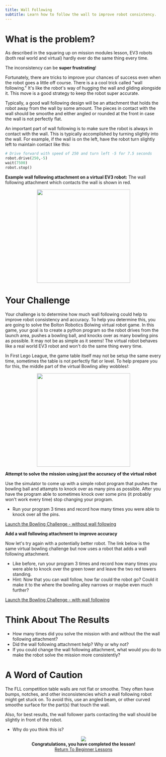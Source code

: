 ```yaml
---
title: Wall Following 
subtitle: Learn how to follow the wall to improve robot consistency.
---
```


# What is the problem?
As described in the squaring up on mission modules lesson, EV3 robots (both real world and virtual) hardly ever do the same thing every time.  

The inconsistency can be __super frustrating__!  

Fortunately, there are tricks to improve your chances of success even when the robot goes a little off course.  There is a a cool trick called "wall following." It's like the robot's way of hugging the wall and gliding alongside it. This move is a good strategy to keep the robot super accurate.

Typically, a good wall following design will be an attachment that holds the robot away from the wall by some amount.  The pieces in contact with the wall should be smoothe and either angled or rounded at the front in case the wall is not perfectly flat.

An important part of wall following is to make sure the robot is always in contact with the wall.  This is typically accomplished by turning slightly into the wall.  For example, if the wall is on the left, have the robot turn slightly left to maintain contact like this:

```python
# Drive forward with speed of 250 and turn left -5 for 7.5 seconds
robot.drive(250,-5)
wait(7500)
robot.stop()
```

__Example wall following attachment on a virtual EV3 robot:__
The wall following attachment which contacts the wall is shown in red.
<p  align="center"><img src="../../../images/wallfollowing_robot.jpg" width=300></P>

# Your Challenge
Your challenge is to determine how much wall following could help to improve robot consistency and accuracy.  To help you determine this, you are going to solve the Bolton Robotics Bolwing virtual robot game.  In this game, your goal is to create a python program so the robot drives from the launch area, pushes a bowling ball, and knocks over as many bowling pins as possible.  It may not be as simple as it seems!  The virtual robot behaves like a real world EV3 robot and won't do the same thing every time.  

In First Lego League, the game table itself may not be setup the same every time, sometimes the table is not perfectly flat or level.  To help prepare you for this, the middle part of the virtual Bowling alley wobbles!:
<p  align="center"><img src="../../../images/bowling_game.jpg" width=300></P>

__Attempt to solve the mission using just the accuracy of the virtual robot__

Use the simulator to come up with a simple robot program that pushes the bowling ball and attampts to knock over as many pins as possible.  After you have the program able to sometimes knock over some pins (it probably won't work every time) stop changing your program.  
- Run your program 3 times and record how many times you were able to knock over all the pins.

[Launch the Bowling Challenge - without wall following](https://fssfll.github.io/gears/public/index.html?worldJSON=https%3A%2F%2Ffssfll.github.io%2Ffssfll%2Flessons%2Fwallfollow%2Fbowling_world.json)

__Add a wall following attachment to improve accuracy__

Now let's try again with a potentially better robot. The link below is the same virtual bowling challenge but now uses a robot that adds a wall following attachment.  
- Like before, run your program 3 times and record how many times you were able to knock over the green tower and leave the two red towers standing.
- Hint: Now that you can wall follow, how far could the robot go?  Could it make it to the where the bowling alley narrows or maybe even much further?

[Launch the Bowling Challenge - with wall following](https://fssfll.github.io/gears/public/index.html?worldJSON=https%3A%2F%2Ffssfll.github.io%2Ffssfll%2Flessons%2Fwallfollow%2Fbowling_world.json&robotJSON=https%3A%2F%2Ffssfll.github.io%2Ffssfll%2Flessons%2Fwallfollow%2Fwallfollow_robot.json)

# Think About The Results
- How many times did you solve the mission with and without the the wall following attachment?  
- Did the wall following attachment help?  Why or why not?
- If you could change the wall following attachment, what would you do to make the robot solve the mission more consistently?

# A Word of Caution
The FLL competition table walls are not flat or smoothe.  They often have bumps, notches, and other inconsistencies which a wall following robot might get stuck on.  To avoid this, use an angled beam, or other curved smoothe surface for the part(s) that touch the wall.  

Also, for best results, the wall follower parts contacting the wall should be slightly in front of the robot.
- Why do you think this is?

<p align="center">
<IMG ALIGN="CENTER" SRC="https://fssfll.github.io/fssfll/images/finish.jpg">
<BR>
<B>Congratulations, you have completed the lesson!</B><BR>
<A HREF="https://fssfll.github.io/fssfll/lessons/beginner/">Return To Beginner Lessons</A>
<BR>
 </P>
